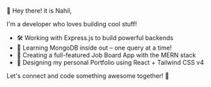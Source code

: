 👋 Hey there! it is Nahil,

  I'm a developer who loves building cool stuff!
   
- 🛠️ Working with Express.js to build powerful backends
- 🌱 Learning MongoDB inside out – one query at a time!
- 💼 Creating a full-featured Job Board App with the MERN stack
- 🎨 Designing my personal Portfolio using React + Tailwind CSS v4

Let's connect and code something awesome together! 🚀
